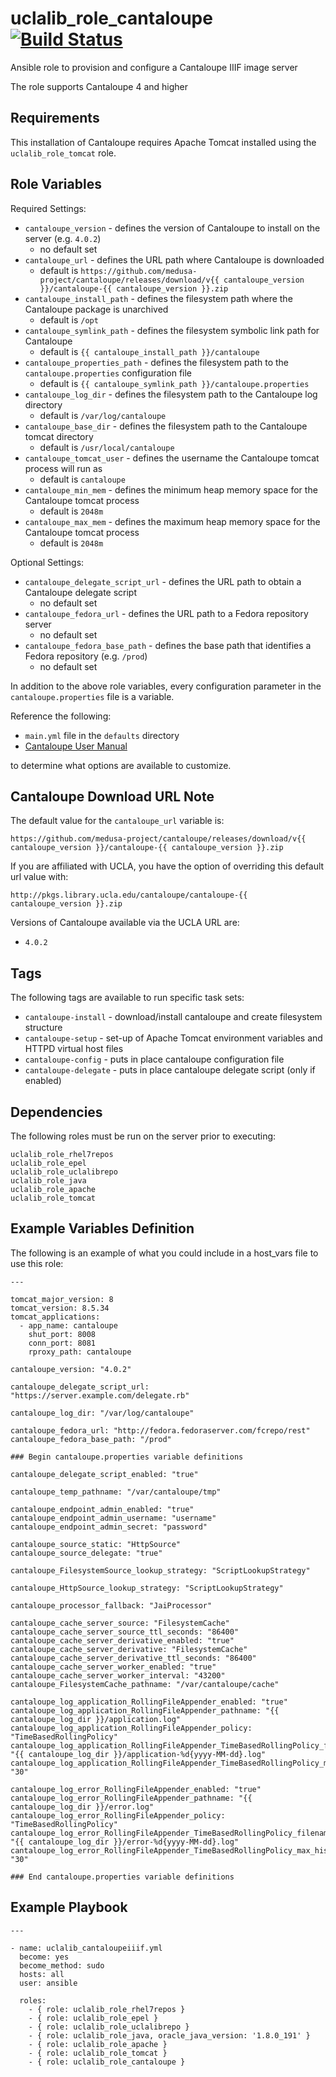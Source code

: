 uclalib_role_cantaloupe &nbsp;[![Build Status](https://travis-ci.org/UCLALibrary/uclalib_role_cantaloupe.svg?branch=master)](https://travis-ci.org/UCLALibrary/uclalib_role_cantaloupe)
=========

Ansible role to provision and configure a Cantaloupe IIIF image server

The role supports Cantaloupe 4 and higher

Requirements
------------

This installation of Cantaloupe requires Apache Tomcat installed using the `uclalib_role_tomcat` role.

Role Variables
--------------
Required Settings:
* `cantaloupe_version` - defines the version of Cantaloupe to install on the server (e.g. `4.0.2`)
    * no default set
* `cantaloupe_url` - defines the URL path where Cantaloupe is downloaded
    * default is `https://github.com/medusa-project/cantaloupe/releases/download/v{{ cantaloupe_version }}/cantaloupe-{{ cantaloupe_version }}.zip`
* `cantaloupe_install_path` - defines the filesystem path where the Cantaloupe package is unarchived
    * default is `/opt`
* `cantaloupe_symlink_path` - defines the filesystem symbolic link path for Cantaloupe
    * default is `{{ cantaloupe_install_path }}/cantaloupe`
* `cantaloupe_properties_path` - defines the filesystem path to the `cantaloupe.properties` configuration file
    * default is `{{ cantaloupe_symlink_path }}/cantaloupe.properties`
* `cantaloupe_log_dir` - defines the filesystem path to the Cantaloupe log directory
    * default is `/var/log/cantaloupe`
* `cantaloupe_base_dir` - defines the filesystem path to the Cantaloupe tomcat directory
    * default is `/usr/local/cantaloupe`
* `cantaloupe_tomcat_user` - defines the username the Cantaloupe tomcat process will run as
    * default is `cantaloupe`
* `cantaloupe_min_mem` - defines the minimum heap memory space for the Cantaloupe tomcat process
    * default is `2048m`
* `cantaloupe_max_mem` - defines the maximum heap memory space for the Cantaloupe tomcat process
    * default is `2048m`

Optional Settings:
* `cantaloupe_delegate_script_url` - defines the URL path to obtain a Cantaloupe delegate script
    * no default set
* `cantaloupe_fedora_url` - defines the URL path to a Fedora repository server
    * no default set
* `cantaloupe_fedora_base_path` - defines the base path that identifies a Fedora repository (e.g. `/prod`)
    * no default set

In addition to the above role variables, every configuration parameter in the `cantaloupe.properties` file is a variable.

Reference the following:

* `main.yml` file in the `defaults` directory
* [Cantaloupe User Manual](https://medusa-project.github.io/cantaloupe/manual/4.0/getting-started.html)

to determine what options are available to customize.

Cantaloupe Download URL Note
----------------------------

The default value for the `cantaloupe_url` variable is:

`https://github.com/medusa-project/cantaloupe/releases/download/v{{ cantaloupe_version }}/cantaloupe-{{ cantaloupe_version }}.zip`

If you are affiliated with UCLA, you have the option of overriding this default url value with:

`http://pkgs.library.ucla.edu/cantaloupe/cantaloupe-{{ cantaloupe_version }}.zip`

Versions of Cantaloupe available via the UCLA URL are:

* `4.0.2`

Tags
------------

The following tags are available to run specific task sets:
* `cantaloupe-install` - download/install cantaloupe and create filesystem structure
* `cantaloupe-setup` - set-up of Apache Tomcat environment variables and HTTPD virtual host files
* `cantaloupe-config` - puts in place cantaloupe configuration file
* `cantaloupe-delegate` - puts in place cantaloupe delegate script (only if enabled)

Dependencies
------------

The following roles must be run on the server prior to executing:

```
uclalib_role_rhel7repos
uclalib_role_epel
uclalib_role_uclalibrepo
uclalib_role_java
uclalib_role_apache
uclalib_role_tomcat
```

Example Variables Definition
-----------------------------------------------
The following is an example of what you could include in a host_vars file to use this role:

```
---

tomcat_major_version: 8
tomcat_version: 8.5.34
tomcat_applications:
  - app_name: cantaloupe
    shut_port: 8008
    conn_port: 8081
    rproxy_path: cantaloupe

cantaloupe_version: "4.0.2"

cantaloupe_delegate_script_url: "https://server.example.com/delegate.rb"

cantaloupe_log_dir: "/var/log/cantaloupe"

cantaloupe_fedora_url: "http://fedora.fedoraserver.com/fcrepo/rest"
cantaloupe_fedora_base_path: "/prod"

### Begin cantaloupe.properties variable definitions

cantaloupe_delegate_script_enabled: "true"

cantaloupe_temp_pathname: "/var/cantaloupe/tmp"

cantaloupe_endpoint_admin_enabled: "true"
cantaloupe_endpoint_admin_username: "username"
cantaloupe_endpoint_admin_secret: "password"

cantaloupe_source_static: "HttpSource"
cantaloupe_source_delegate: "true"

cantaloupe_FilesystemSource_lookup_strategy: "ScriptLookupStrategy"

cantaloupe_HttpSource_lookup_strategy: "ScriptLookupStrategy"

cantaloupe_processor_fallback: "JaiProcessor"

cantaloupe_cache_server_source: "FilesystemCache"
cantaloupe_cache_server_source_ttl_seconds: "86400"
cantaloupe_cache_server_derivative_enabled: "true"
cantaloupe_cache_server_derivative: "FilesystemCache"
cantaloupe_cache_server_derivative_ttl_seconds: "86400"
cantaloupe_cache_server_worker_enabled: "true"
cantaloupe_cache_server_worker_interval: "43200"
cantaloupe_FilesystemCache_pathname: "/var/cantaloupe/cache"

cantaloupe_log_application_RollingFileAppender_enabled: "true"
cantaloupe_log_application_RollingFileAppender_pathname: "{{ cantaloupe_log_dir }}/application.log"
cantaloupe_log_application_RollingFileAppender_policy: "TimeBasedRollingPolicy"
cantaloupe_log_application_RollingFileAppender_TimeBasedRollingPolicy_filename_pattern: "{{ cantaloupe_log_dir }}/application-%d{yyyy-MM-dd}.log"
cantaloupe_log_application_RollingFileAppender_TimeBasedRollingPolicy_max_history: "30"

cantaloupe_log_error_RollingFileAppender_enabled: "true"
cantaloupe_log_error_RollingFileAppender_pathname: "{{ cantaloupe_log_dir }}/error.log"
cantaloupe_log_error_RollingFileAppender_policy: "TimeBasedRollingPolicy"
cantaloupe_log_error_RollingFileAppender_TimeBasedRollingPolicy_filename_pattern: "{{ cantaloupe_log_dir }}/error-%d{yyyy-MM-dd}.log"
cantaloupe_log_error_RollingFileAppender_TimeBasedRollingPolicy_max_history: "30"

### End cantaloupe.properties variable definitions
```

Example Playbook
----------------
```
---

- name: uclalib_cantaloupeiiif.yml
  become: yes
  become_method: sudo
  hosts: all
  user: ansible

  roles:
    - { role: uclalib_role_rhel7repos }
    - { role: uclalib_role_epel }
    - { role: uclalib_role_uclalibrepo }
    - { role: uclalib_role_java, oracle_java_version: '1.8.0_191' }
    - { role: uclalib_role_apache }
    - { role: uclalib_role_tomcat }
    - { role: uclalib_role_cantaloupe }
```
